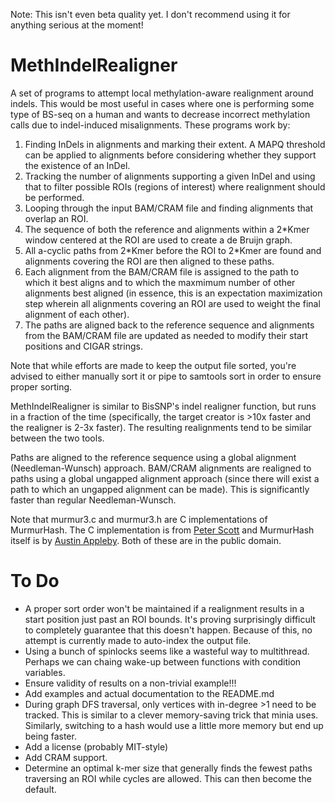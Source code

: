 Note: This isn't even beta quality yet. I don't recommend using it for anything serious at the moment!

MethIndelRealigner
==================
A set of programs to attempt local methylation-aware realignment around indels. This would be most useful in cases where one is performing some type of BS-seq on a human and wants to decrease incorrect methylation calls due to indel-induced misalignments. These programs work by:
 1. Finding InDels in alignments and marking their extent. A MAPQ threshold can be applied to alignments before considering whether they support the existence of an InDel.
 2. Tracking the number of alignments supporting a given InDel and using that to filter possible ROIs (regions of interest) where realignment should be performed.
 3. Looping through the input BAM/CRAM file and finding alignments that overlap an ROI.
 4. The sequence of both the reference and alignments within a 2\*Kmer window centered at the ROI are used to create a de Bruijn graph.
 5. All a-cyclic paths from 2\*Kmer before the ROI to 2\*Kmer are found and alignments covering the ROI are then aligned to these paths.
 6. Each alignment from the BAM/CRAM file is assigned to the path to which it best aligns and to which the maxmimum number of other alignments best aligned (in essence, this is an expectation maximization step wherein all alignments covering an ROI are used to weight the final alignment of each other).
 7. The paths are aligned back to the reference sequence and alignments from the BAM/CRAM file are updated as needed to modify their start positions and CIGAR strings.

Note that while efforts are made to keep the output file sorted, you're advised to either manually sort it or pipe to samtools sort in order to ensure proper sorting.

MethIndelRealigner is similar to BisSNP's indel realigner function, but runs in a fraction of the time (specifically, the target creator is >10x faster and the realigner is 2-3x faster). The resulting realignments tend to be similar between the two tools.

Paths are aligned to the reference sequence using a global alignment (Needleman-Wunsch) approach. BAM/CRAM alignments are realigned to paths using a global ungapped alignment approach (since there will exist a path to which an ungapped alignment can be made). This is significantly faster than regular Needleman-Wunsch.

Note that murmur3.c and murmur3.h are C implementations of MurmurHash. The C implementation is from [Peter Scott](https://github.com/PeterScott/murmur3) and MurmurHash itself is by [Austin Appleby](https://code.google.com/p/smhasher/wiki/MurmurHash3). Both of these are in the public domain.

To Do
=====
 * A proper sort order won't be maintained if a realignment results in a start position just past an ROI bounds. It's proving surprisingly difficult to completely guarantee that this doesn't happen. Because of this, no attempt is currently made to auto-index the output file.
 * Using a bunch of spinlocks seems like a wasteful way to multithread. Perhaps we can chaing wake-up between functions with condition variables.
 * Ensure validity of results on a non-trivial example!!!
 * Add examples and actual documentation to the README.md
 * During graph DFS traversal, only vertices with in-degree >1 need to be tracked. This is similar to a clever memory-saving trick that minia uses. Similarly, switching to a hash would use a little more memory but end up being faster.
 * Add a license (probably MIT-style)
 * Add CRAM support.
 * Determine an optimal k-mer size that generally finds the fewest paths traversing an ROI while cycles are allowed. This can then become the default.
